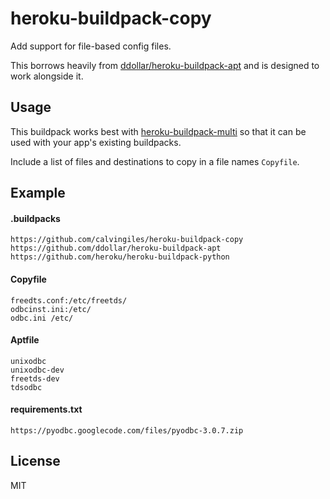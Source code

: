 # heroku-buildpack-copy

Add support for file-based config files.

This borrows heavily from [ddollar/heroku-buildpack-apt](https://github.com/ddollar/heroku-buildpack-apt) and is designed to work alongside it.

## Usage

This buildpack works best with [heroku-buildpack-multi](https://github.com/ddollar/heroku-buildpack-multi) so that it can be used with your app's existing buildpacks.

Include a list of files and destinations to copy in a file names `Copyfile`.

## Example

#### .buildpacks

    https://github.com/calvingiles/heroku-buildpack-copy
    https://github.com/ddollar/heroku-buildpack-apt
    https://github.com/heroku/heroku-buildpack-python

#### Copyfile

    freedts.conf:/etc/freetds/
    odbcinst.ini:/etc/
    odbc.ini /etc/

#### Aptfile

    unixodbc
    unixodbc-dev
    freetds-dev
    tdsodbc

#### requirements.txt

    https://pyodbc.googlecode.com/files/pyodbc-3.0.7.zip

## License

MIT
